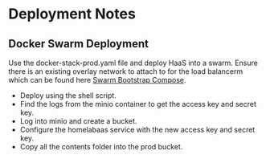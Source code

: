 # Deployment Notes

## Docker Swarm Deployment

Use the docker-stack-prod.yaml file and deploy HaaS into a swarm. Ensure there is an existing overlay network to attach to for the load balancerm which can be found here [Swarm Bootstrap Compose](https://github.com/homelabaas/haas-content/tree/master/deployment-compose/swarm-bootstrap).

* Deploy using the shell script.
* Find the logs from the minio container to get the access key and secret key.
* Log into minio and create a bucket.
* Configure the homelabaas service with the new access key and secret key.
* Copy all the contents folder into the prod bucket.
